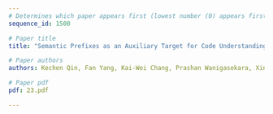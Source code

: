 ```yaml
---
# Determines which paper appears first (lowest number (0) appears first)
sequence_id: 1500

# Paper title
title: "Semantic Prefixes as an Auxiliary Target for Code Understanding and Generation"

# Paper authors
authors: Kechen Qin, Fan Yang, Kai-Wei Chang, Prashan Wanigasekara, Xinyue Liu, Chengwei Su, Emre Barut 

# Paper pdf
pdf: 23.pdf

---
```


